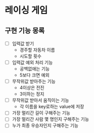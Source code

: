 # 레이싱 게임

## 구현 기능 몽록

- [ ] 입력값 받기
  - 경주할 자동차 이름
  - 시도할 횟수
- [ ] 입력값 예외 처리 기능
  - 공백없애는 기능
  - 5보다 크면 예외
- [ ] 무작위값 받아주는 기능
  - 4이상은 전진
  - 3이하는 정지
- [ ] 무작위값 받아서 움직이는 기능
  - 각 이름을 key로하는 value에 저장
- [ ] 가장 멀리간 길이 구해주는 기능
- [ ] 가장 멀리간 사람 몇 명인지 구해주는 기능
- [ ] 누가 최종 우승자인지 구해주는 기능